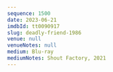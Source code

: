 ```yaml
---
sequence: 1500
date: 2023-06-21
imdbId: tt0090917
slug: deadly-friend-1986
venue: null
venueNotes: null
medium: Blu-ray
mediumNotes: Shout Factory, 2021
---
```

